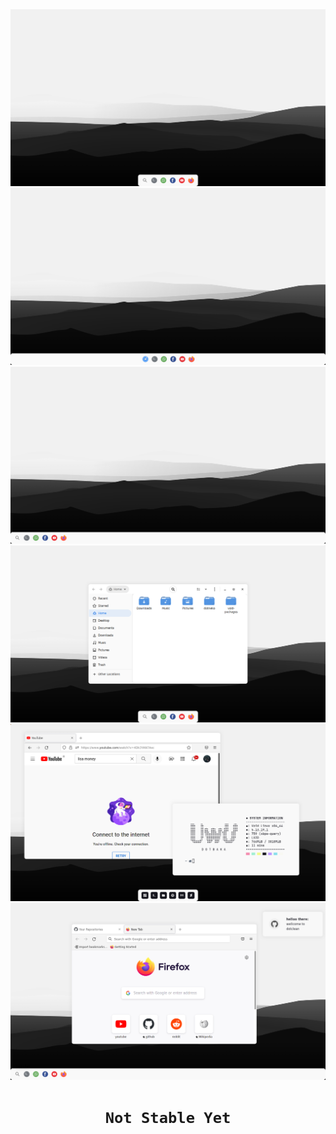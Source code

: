 <img src=".github/image/preview2.png" />
<img src=".github/image/preview4.png" />
<img src=".github/image/preview3.png" />
<img src=".github/image/nautilus.png" />
<img src=".github/image/preview.png" />
<img src=".github/image/preview1.png" />

# <p align="center">`Not Stable Yet`</p> #
